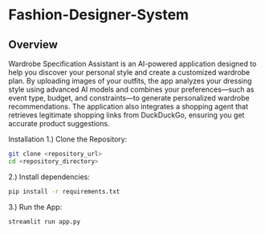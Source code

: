# Fashion-Designer-System

## Overview
Wardrobe Specification Assistant is an AI-powered application designed to help you discover your personal style and create a customized wardrobe plan. By uploading images of your outfits, the app analyzes your dressing style using advanced AI models and combines your preferences—such as event type, budget, and constraints—to generate personalized wardrobe recommendations. The application also integrates a shopping agent that retrieves legitimate shopping links from DuckDuckGo, ensuring you get accurate product suggestions.


Installation
1.) Clone the Repository:
```bash
git clone <repository_url>
cd <repository_directory>
```

2.) Install dependencies:
```bash
pip install -r requirements.txt
```

3.) Run the App:
```bash
streamlit run app.py
```
